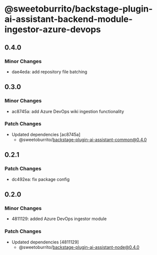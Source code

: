 # @sweetoburrito/backstage-plugin-ai-assistant-backend-module-ingestor-azure-devops

## 0.4.0

### Minor Changes

- dae4eda: add repository file batching

## 0.3.0

### Minor Changes

- ac8745a: add Azure DevOps wiki ingestion functionality

### Patch Changes

- Updated dependencies [ac8745a]
  - @sweetoburrito/backstage-plugin-ai-assistant-common@0.4.0

## 0.2.1

### Patch Changes

- dc492ea: fix package config

## 0.2.0

### Minor Changes

- 4811129: added Azure DevOps ingestor module

### Patch Changes

- Updated dependencies [4811129]
  - @sweetoburrito/backstage-plugin-ai-assistant-node@0.4.0

